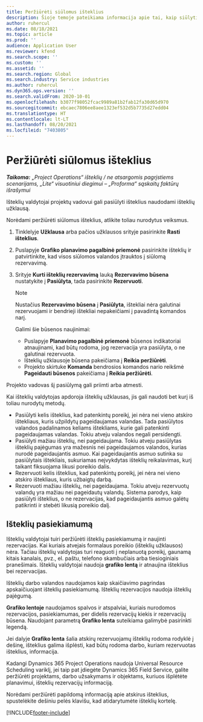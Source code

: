 ```yaml
---
title: Peržiūrėti siūlomus išteklius
description: Šioje temoje pateikiama informacija apie tai, kaip siūlyti projekto išteklius.
author: ruhercul
ms.date: 08/18/2021
ms.topic: article
ms.prod: ''
audience: Application User
ms.reviewer: kfend
ms.search.scope: ''
ms.custom: ''
ms.assetid: ''
ms.search.region: Global
ms.search.industry: Service industries
ms.author: ruhercul
ms.dyn365.ops.version: ''
ms.search.validFrom: 2020-10-01
ms.openlocfilehash: b3077f98052fcac9989a81b2fab12fa30d65d970
ms.sourcegitcommit: ebcaec7806ee8aee1323ef532d5b7735d27edd04
ms.translationtype: HT
ms.contentlocale: lt-LT
ms.lasthandoff: 08/20/2021
ms.locfileid: "7403805"
---
```

# <a name="review-proposed-resources"></a>Peržiūrėti siūlomus išteklius

_**Taikoma:** „Project Operations“ išteklių / ne atsargomis pagrįstiems scenarijams, „Lite“ visuotiniui diegimui – „Proforma“ sąskaitų faktūrų išrašymui_

Išteklių valdytojai projektų vadovui gali pasiūlyti išteklius naudodami išteklių užklausą.

Norėdami peržiūrėti siūlomus išteklius, atlikite toliau nurodytus veiksmus.

1. Tinklelyje **Užklausa** arba pačios užklausos srityje pasirinkite **Rasti išteklius**.
2. Puslapyje **Grafiko planavimo pagalbinė priemonė** pasirinkite išteklių ir patvirtinkite, kad visos siūlomos valandos įtrauktos į siūlomą rezervavimą.
3. Srityje **Kurti išteklių rezervavimą** lauką **Rezervavimo būsena** nustatykite į **Pasiūlyta**, tada pasirinkite **Rezervuoti**.

    > [!NOTE]
    > Nustačius **Rezervavimo būsena** į **Pasiūlyta**, ištekliai nėra galutinai rezervuojami ir bendrieji ištekliai nepakeičiami į pavadintą komandos narį.

    Galimi šie būsenos naujinimai:

    - Puslapyje **Planavimo pagalbinė priemonė** būsenos indikatoriai atnaujinami, kad būtų rodoma, jog rezervacija yra pasiūlyta, o ne galutinai rezervuota.
    - Išteklių užklausoje būsena pakeičiama į **Reikia peržiūrėti**.
    - Projekto skirtuke **Komanda** bendrosios komandos nario reikšmė **Pageidauti būsenos** pakeičiama į **Reikia peržiūrėti**.

Projekto vadovas šį pasiūlymą gali priimti arba atmesti.

Kai išteklių valdytojas apdoroja išteklių užklausas, jis gali naudoti bet kurį iš toliau nurodytų metodų.

- Pasiūlyti kelis išteklius, kad patenkintų poreikį, jei nėra nei vieno atskiro ištekliaus, kuris užpildytų pageidaujamas valandas. Tada pasiūlytos valandos padalinamos keliams ištekliams, kurie gali patenkinti pageidaujamas valandas. Tokiu atveju valandos negali persidengti.
- Pasiūlyti mažiau išteklių, nei pageidaujama. Tokiu atveju pasiūlytas išteklių pajėgumas yra mažesnis nei pageidaujamos valandos, kurias nurodė pageidaujantis asmuo. Kai pageidaujantis asmuo sutinka su pasiūlytais ištekliais, sukuriamas neįvykdytas išteklių reikalavimas, kurį taikant fiksuojama likusi poreikio dalis.
- Rezervuoti kelis išteklius, kad patenkintų poreikį, jei nėra nei vieno atskiro ištekliaus, kuris užbaigtų darbą.
- Rezervuoti mažiau išteklių, nei pageidaujama. Tokiu atveju rezervuotų valandų yra mažiau nei pageidautų valandų. Sistema parodys, kaip pasiūlyti išteklius, o ne rezervacijas, kad pageidaujantis asmuo galėtų patikrinti ir stebėti likusią poreikio dalį.

## <a name="resource-availability"></a>Išteklių pasiekiamumą

Išteklių valdytojai tuiri peržiūrėti išteklių pasiekiamumą ir naujinti rezervacijas. Kai kuriais atvejais formalaus poreikio (išteklių užklausos) nėra. Tačiau išteklių valdytojas turi reaguoti į neplanuotą poreikį, gaunamą kitais kanalais, pvz., el. paštu, telefono skambučiais arba tiesioginiais pranešimais. Išteklių valdytojai naudoja **grafiko lentą** ir atnaujina išteklius bei rezervacijas.

Išteklių darbo valandos naudojamos kaip skaičiavimo pagrindas apskaičiuojant išteklių pasiekiamumą. Išteklių rezervacijos naudoja išteklių pajėgumą.

**Grafiko lentoje** naudojamos spalvos ir atspalviai, kuriais nurodomos rezervacijos, pasiekiamumas, per didelis rezervacijų kiekis ir rezervacijų būsena. Naudojant parametrą **Grafiko lenta** suteikiama galimybė pasirinkti legendą.

Jei dalyje **Grafiko lenta** šalia atskirų rezervuojamų išteklių rodoma rodyklė į dešinę, išteklius galima išplėsti, kad būtų rodoma darbo, kuriam rezervuotas išteklius, informacija.

Kadangi Dynamics 365 Project Operations naudoja Universal Resource Scheduling variklį, jei taip pat įdiegėte Dynamics 365 Field Service, galite peržiūrėti projektams, darbo užsakymams ir objektams, kuriuos išplėtėte planavimui, išteklių rezervacijų informaciją.

Norėdami peržiūrėti papildomą informaciją apie atskirus išteklius, spustelėkite dešiniu pelės klavišu, kad atidarytumėte išteklių kortelę.



[!INCLUDE[footer-include](../includes/footer-banner.md)]

